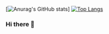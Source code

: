 [![Anurag's GitHub stats](https://github-readme-stats.vercel.app/api?username=SamHnnz&show_icons=true&theme=onedark)]
[![Top Langs](https://github-readme-stats.vercel.app/api/top-langs/?username=SamHnnz&layout=compact)](https://github.com/anuraghazra/github-readme-stats)
### Hi there 👋

<!--
**SamHnnz/SamHnnz** is a ✨ _special_ ✨ repository because its `README.md` (this file) appears on your GitHub profile.

Here are some ideas to get you started:

- 🔭 I’m currently working on ...
- 🌱 I’m currently learning ...
- 👯 I’m looking to collaborate on ...
- 🤔 I’m looking for help with ...
- 💬 Ask me about ...
- 📫 How to reach me: ...
- 😄 Pronouns: ...
- ⚡ Fun fact: ...
-->
